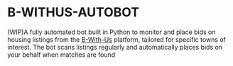 # B-WITHUS-AUTOBOT
(WIP)A fully automated bot built in Python to monitor and place bids on housing listings from the [B-With-Us](https://www.b-with-us.co.uk/) platform, tailored for specific towns of interest. The bot scans listings regularly and automatically places bids on your behalf when matches are found
